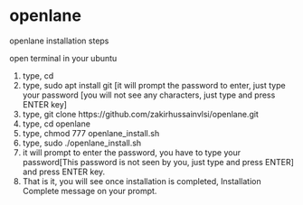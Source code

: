 # openlane

openlane installation steps

open terminal in your ubuntu
<ol>
<li>type, cd</li>
<li>type, sudo apt install git [it will prompt the password to enter, just type your password [you will not see any characters, just type and press ENTER key]</li>
<li>type, git clone https://github.com/zakirhussainvlsi/openlane.git</li>
<li>type, cd openlane</li>
<li>type, chmod 777 openlane_install.sh</li>
<li>type, sudo ./openlane_install.sh</li>
<li>it will prompt to enter the password, you have to type your password[This password is not seen by you, just type and press ENTER] and press ENTER key.</li>
<li>That is it, you will see once installation is completed, Installation Complete message on your prompt.</li>
</ol>
